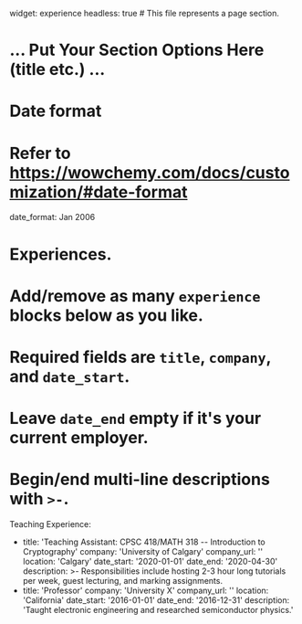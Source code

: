widget: experience
headless: true  # This file represents a page section.

# ... Put Your Section Options Here (title etc.) ...

# Date format
#   Refer to https://wowchemy.com/docs/customization/#date-format
date_format: Jan 2006

# Experiences.
#   Add/remove as many `experience` blocks below as you like.
#   Required fields are `title`, `company`, and `date_start`.
#   Leave `date_end` empty if it's your current employer.
#   Begin/end multi-line descriptions with `>-`.
Teaching Experience:
  - title: 'Teaching Assistant: CPSC 418/MATH 318 -- Introduction to Cryptography'
    company: 'University of Calgary'
    company_url: ''
    location: 'Calgary'
    date_start: '2020-01-01'
    date_end: '2020-04-30'
    description: >-
        Responsibilities include hosting 2-3 hour long tutorials per week, guest lecturing, and marking assignments. 
  - title: 'Professor'
    company: 'University X'
    company_url: ''
    location: 'California'
    date_start: '2016-01-01'
    date_end: '2016-12-31'
    description: 'Taught electronic engineering and researched semiconductor physics.'
